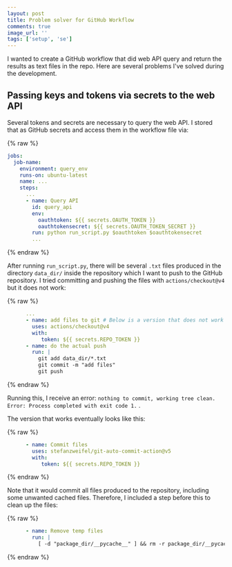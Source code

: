 ```yaml
---
layout: post
title: Problem solver for GitHub Workflow
comments: true
image_url: ''
tags: ['setup', 'se']
---
```


I wanted to create a GitHub workflow that did web API query and return the results as text files in the repo. Here are several problems I've solved during the development.

<!--more-->

## Passing keys and tokens via secrets to the web API

Several tokens and secrets are necessary to query the web API. I stored that as GitHub secrets and access them in the workflow file via:

{% raw %}
```yaml
jobs:
  job-name:
    environment: query_env
    runs-on: ubuntu-latest
    name: ...
    steps:
      ...
      - name: Query API
        id: query_api
        env:
          oauthtoken: ${{ secrets.OAUTH_TOKEN }}
          oauthtokensecret: ${{ secrets.OAUTH_TOKEN_SECRET }}
        run: python run_script.py $oauthtoken $oauthtokensecret
        ...
```
{% endraw %}

After running `run_script.py`, there will be several `.txt` files produced in the directory `data_dir/` inside the repository which I want to push to the GitHub repository. I tried committing and pushing the files with `actions/checkout@v4` but it does not work:

{% raw %}
```yaml
      ...
      - name: add files to git # Below is a version that does not work
        uses: actions/checkout@v4
        with:
           token: ${{ secrets.REPO_TOKEN }}
      - name: do the actual push
        run: |
          git add data_dir/*.txt
          git commit -m "add files"
          git push

```
{% endraw %}

Running this, I receive an error: `nothing to commit, working tree clean. Error: Process completed with exit code 1.` .

The version that works eventually looks like this:

{% raw %}
```yaml
      - name: Commit files
        uses: stefanzweifel/git-auto-commit-action@v5
        with:
           token: ${{ secrets.REPO_TOKEN }}
```
{% endraw %}

Note that it would commit all files produced to the repository, including some unwanted cached files. Therefore, I included a step before this to clean up the files:

{% raw %}
```yaml
      - name: Remove temp files
        run: |
          [ -d "package_dir/__pycache__" ] && rm -r package_dir/__pycache__
```
{% endraw %}
